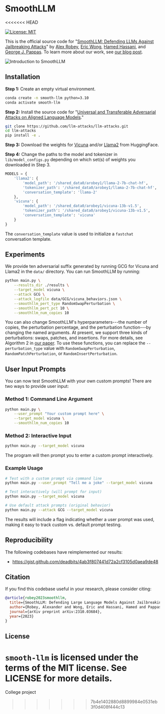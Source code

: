 # SmoothLLM
<<<<<<< HEAD

[![License: MIT](https://img.shields.io/badge/License-MIT-yellow.svg)](https://opensource.org/licenses/MIT)

This is the official source code for "[SmoothLLM: Defending LLMs Against Jailbreaking Attacks](https://arxiv.org/abs/2310.03684)" by [Alex Robey](https://arobey1.github.io/), [Eric Wong](https://riceric22.github.io/), [Hamed Hassani](https://www.seas.upenn.edu/~hassani/), and [George J. Pappas](https://www.georgejpappas.org/).  To learn more about our work, see [our blog post](https://debugml.github.io/smooth-llm/).

![Introduction to SmoothLLM](assets/introduction.gif)

## Installation

**Step 1:** Create an empty virtual environment.

```bash
conda create -n smooth-llm python=3.10
conda activate smooth-llm
```

**Step 2:** Install the source code for "[Universal and Transferable Adversarial Attacks on Aligned Language Models](https://arxiv.org/abs/2307.15043)."

```bash
git clone https://github.com/llm-attacks/llm-attacks.git
cd llm-attacks
pip install -e .
```

**Step 3:** Download the weights for [Vicuna](https://huggingface.co/lmsys/vicuna-13b-v1.5) and/or [Llama2](https://huggingface.co/meta-llama/Llama-2-7b-chat-hf) from HuggingFace.  

**Step 4:** Change the paths to the model and tokenizer in `lib/model_configs.py` depending on which set(s) of weights you downloaded in Step 3.

```python
MODELS = {
    'llama2': {
        'model_path': '/shared_data0/arobey1/llama-2-7b-chat-hf',
        'tokenizer_path': '/shared_data0/arobey1/llama-2-7b-chat-hf',
        'conversation_template': 'llama-2'
    },
    'vicuna': {
        'model_path': '/shared_data0/arobey1/vicuna-13b-v1.5',
        'tokenizer_path': '/shared_data0/arobey1/vicuna-13b-v1.5',
        'conversation_template': 'vicuna'
    }
}
```
The `conversation_template` value is used to initialize a `fastchat` conversation template.

## Experiments

We provide ten adversarial suffix generated by running GCG for Vicuna and Llama2 in the `data/` directory.  You can run SmoothLLM by running:

```bash
python main.py \
    --results_dir ./results \
    --target_model vicuna \
    --attack GCG \
    --attack_logfile data/GCG/vicuna_behaviors.json \
    --smoothllm_pert_type RandomSwapPerturbation \
    --smoothllm_pert_pct 10 \
    --smoothllm_num_copies 10
```

You can also change SmoothLLM's hyperparameters---the number of copies, the perturbation percentage, and the perturbation function---by changing the named arguments.  At present, we support three kinds of perturbations: swaps, patches, and insertions.  For more details, see Algorithm 2 in [our paper](https://arxiv.org/abs/2310.03684).  To use these functions, you can replace the `--perturbation_type` value with `RandomSwapPerturbation`, `RandomPatchPerturbation`, or `RandomInsertPerturbation`.

## User Input Prompts

You can now test SmoothLLM with your own custom prompts! There are two ways to provide user input:

### Method 1: Command Line Argument
```bash
python main.py \
    --user_prompt "Your custom prompt here" \
    --target_model vicuna \
    --smoothllm_num_copies 10
```

### Method 2: Interactive Input
```bash
python main.py --target_model vicuna
```
The program will then prompt you to enter a custom prompt interactively.

### Example Usage
```bash
# Test with a custom prompt via command line
python main.py --user_prompt "Tell me a joke" --target_model vicuna

# Test interactively (will prompt for input)
python main.py --target_model vicuna

# Use default attack prompts (original behavior)
python main.py --attack GCG --target_model vicuna
```

The results will include a flag indicating whether a user prompt was used, making it easy to track custom vs. default prompt testing.

## Reproducibility
The following codebases have reimplemented our results:
* https://gist.github.com/deadbits/4ab3f807441d72a2cf3105d0aea9de48

## Citation
If you find this codebase useful in your research, please consider citing:

```bibtex
@article{robey2023smoothllm,
  title={SmoothLLM: Defending Large Language Models Against Jailbreaking Attacks},
  author={Robey, Alexander and Wong, Eric and Hassani, Hamed and Pappas, George J},
  journal={arXiv preprint arXiv:2310.03684},
  year={2023}
}
```

## License
`smooth-llm` is licensed under the terms of the MIT license. See LICENSE for more details.
=======
College project
>>>>>>> 7b4e1402880d8899984e0531eb3f0d408f444c13
